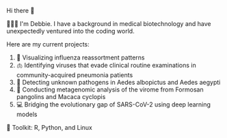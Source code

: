 Hi there 👋

👩🏻‍💻 I'm Debbie. I have a background in medical biotechnology and have unexpectedly ventured into the coding world.

Here are my current projects:

1. 🦠 Visualizing influenza reassortment patterns
2. 🫁 Identifying viruses that evade clinical routine examinations in community-acquired pneumonia patients
3. 🦟 Detecting unknown pathogens in Aedes albopictus and Aedes aegypti
4. 🧬 Conducting metagenomic analysis of the virome from Formosan pangolins and Macaca cyclopis
5. 💻 Bridging the evolutionary gap of SARS-CoV-2 using deep learning models

🧰 Toolkit: R, Python, and Linux

<!--
**deb03090215/deb03090215** is a ✨ _special_ ✨ repository because its `README.md` (this file) appears on your GitHub profile.

Here are some ideas to get you started:

- 🔭 I’m currently working on ...
- 🌱 I’m currently learning ...
- 👯 I’m looking to collaborate on ...
- 🤔 I’m looking for help with ...
- 💬 Ask me about ...
- 📫 How to reach me: ...
- 😄 Pronouns: ...
- ⚡ Fun fact: ...
-->
